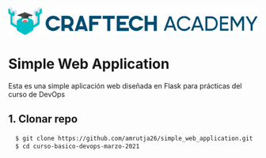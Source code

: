 ![Craftech Academy](_docs/academy_logo.png "Craftech Academy")

# Simple Web Application

Esta es una simple aplicación web diseñada en Flask para prácticas del curso de DevOps

## 1. Clonar repo
```
  $ git clone https://github.com/amrutja26/simple_web_application.git
  $ cd curso-basico-devops-marzo-2021
```
